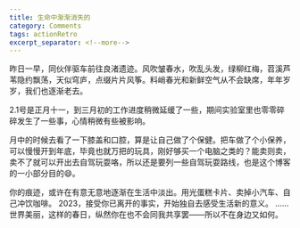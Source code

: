 ```yaml
---
title: 生命中渐渐消失的
category: Comments
tags: actionRetro
excerpt_separator: <!--more-->
---
```


昨日一早，同伙伴驱车前往良渚遗迹。风吹皱春水，吹乱头发，绿柳红梅，苕溪芦苇隐约飘荡，天似穹庐，点缀片片风筝。料峭春光和新鲜空气从不会缺席，年年岁岁，我们也逐渐老去。

 <!--more-->

2.1号是正月十一，到三月初的工作进度稍微延缓了一些，期间实验室里也零零碎碎发生了一些事，心情稍微有些被影响。

月中的时候去看了一下膝盖和口腔，算是让自己做了个保健。把车做了个小保养，可以慢慢开到年底，毕竟也就万把的玩具，刚好够买一个电脑之类的？能卖则卖，卖不了就可以开出去自驾玩耍咯，所以还是要列一些自驾玩耍路线，也是这个博客的一小部分目的😄。

你的痕迹，或许在有意无意地逐渐在生活中淡出。用光蛋糕卡片、卖掉小汽车、自己冲饮咖啡。 2023，接受你已离开的事实，开始独自去感受生活新的意义。 ……世界美丽，这样的春日，纵然你在也不会同我共享罢——所以不在身边又如何。